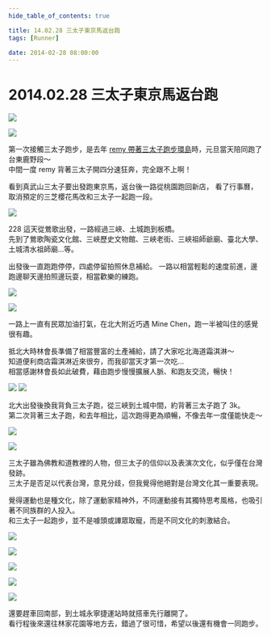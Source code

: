 ```yaml
---
hide_table_of_contents: true

title: 14.02.28 三太子東京馬返台跑
tags: [Runner]

date: 2014-02-28 08:00:00
---
```


2014.02.28 三太子東京馬返台跑
=========================

![](https://lh4.googleusercontent.com/rOzNzmxknnqiFmAkwuIyyOx9r3ADnYpGqQNms0lPjt4=w800-h450-no)

![](https://lh6.googleusercontent.com/-mNrWQ5rgeLo/UxbGtxsFcdI/AAAAAAAADbA/F3Ngp7h9Ju0/w800-h450-no/140228_0828-825.jpg)

第一次接觸三太子跑步，是去年 [remy 帶著三太子跑步環島](http://goo.gl/XC3Voo)時，元旦當天陪同跑了台東鹿野段～  
中間一度 remy 背著三太子開四分速狂奔，完全跟不上啊！

看到真武山三太子要出發跑東京馬，返台後一路從桃園跑回新店，
看了行事曆，取消預定的三芝櫻花馬改和三太子一起跑一段。

![](https://lh3.googleusercontent.com/-XE_2Ew0gC6Y/UxbGxIfk6tI/AAAAAAAADbQ/Vug3bLJKWbU/w450-h800-no/140228_0920-032.jpg)

228 這天從鶯歌出發，一路經過三峽、土城跑到板橋。  
先到了鶯歌陶瓷文化館、三峽歷史文物館、三峽老街、三峽祖師爺廟、臺北大學、土城清水祖師廟…等。

出發後一直跑跑停停，四處停留拍照休息補給。
一路以相當輕鬆的速度前進，邊跑邊聊天邊拍照邊玩耍，相當歡樂的練跑。

![](https://fbcdn-sphotos-g-a.akamaihd.net/hphotos-ak-ash3/t1/q71/s720x720/1600999_416665215136664_1982277253_n.jpg)

![](https://lh4.googleusercontent.com/-Y4zHO53I0NQ/UxbGycTzzFI/AAAAAAAADbo/rxFF6WDl354/w800-h450-no/140228_1014-438.jpg)

一路上一直有民眾加油打氣，在北大附近巧遇 Mine Chen，跑一半被叫住的感覺很有趣。

抵北大時林會長準備了相當豐富的土產補給，請了大家吃北海道霜淇淋～  
知道便利商店霜淇淋近來很夯，而我卻當天才第一次吃…  
相當感謝林會長如此破費，藉由跑步慢慢擴展人脈、和跑友交流，暢快！

![](https://lh5.googleusercontent.com/280z_w_3Ttd3aV5FoQVKewQxExCHb1D6gq2Q2KVnYSs=w360-h640-no) ![](https://lh4.googleusercontent.com/-ZRwgoiyt-B8/UxbGzP5Ud9I/AAAAAAAADeA/5pxB2BTyi84/w360-h640-no/140228_1025-553.jpg)

北大出發後換我背負三太子跑，從三峽到土城中間，約背著三太子跑了 3k。  
第二次背著三太子跑，和去年相比，這次跑得更為順暢，不像去年一度僅能快走～

![](https://fbcdn-sphotos-e-a.akamaihd.net/hphotos-ak-prn1/t1/q80/s720x720/1622726_416665738469945_1195992401_n.jpg)

![](https://fbcdn-sphotos-a-a.akamaihd.net/hphotos-ak-prn1/t31/1622282_373369156139091_1512326880_o.jpg)

三太子雖為佛教和道教裡的人物，但三太子的信仰以及表演次文化，似乎僅在台灣發跡。  
三太子是否足以代表台灣，意見分歧，但我覺得他絕對是台灣文化其一重要表現。

覺得運動也是種文化，除了運動家精神外，不同運動接有其獨特思考風格，也吸引著不同族群的人投入。  
和三太子一起跑步，並不是噱頭或譁眾取寵，而是不同文化的刺激結合。

![](https://fbcdn-sphotos-a-a.akamaihd.net/hphotos-ak-prn1/t31/1973849_373368572805816_825336078_o.jpg)

![](https://fbcdn-sphotos-f-a.akamaihd.net/hphotos-ak-ash3/t31/882733_373368616139145_1738861218_o.jpg)

![](https://fbcdn-sphotos-b-a.akamaihd.net/hphotos-ak-ash3/t31/1614343_373368719472468_1140237804_o.jpg)

![](https://scontent-a-pao.xx.fbcdn.net/hphotos-prn1/l/t31/1617922_373368949472445_556897733_o.jpg)

![](https://fbcdn-sphotos-d-a.akamaihd.net/hphotos-ak-ash3/t31/1941589_373369306139076_986134991_o.jpg)

還要趕車回南部，到土城永寧捷運站時就搭車先行離開了。  
看行程後來還往林家花園等地方去，錯過了很可惜，希望以後還有機會一同跑步。
